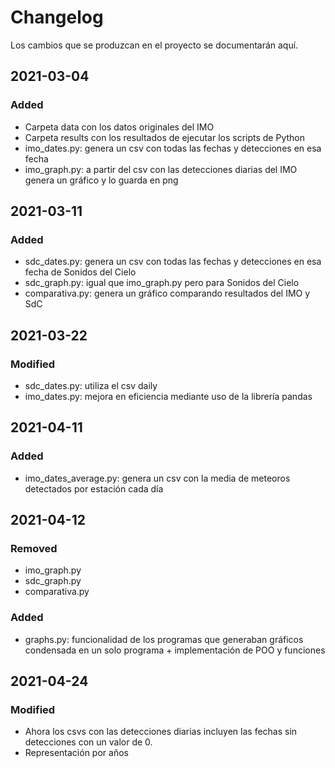 # Changelog
Los cambios que se produzcan en el proyecto se documentarán aquí.

## 2021-03-04
### Added
- Carpeta data con los datos originales del IMO
- Carpeta results con los resultados de ejecutar los scripts de Python
- imo_dates.py: genera un csv con todas las fechas y detecciones en esa fecha
- imo_graph.py: a partir del csv con las detecciones diarias del IMO genera un gráfico y lo guarda en png

## 2021-03-11
### Added
- sdc_dates.py: genera un csv con todas las fechas y detecciones en esa fecha de Sonidos del Cielo
- sdc_graph.py: igual que imo_graph.py pero para Sonidos del Cielo
- comparativa.py: genera un gráfico comparando resultados del IMO y SdC

## 2021-03-22
### Modified
- sdc_dates.py: utiliza el csv daily
- imo_dates.py: mejora en eficiencia mediante uso de la librería pandas

## 2021-04-11
### Added
- imo_dates_average.py: genera un csv con la media de meteoros detectados por estación cada día

## 2021-04-12
### Removed
- imo_graph.py
- sdc_graph.py
- comparativa.py
### Added
- graphs.py: funcionalidad de los programas que generaban gráficos condensada en un solo programa + implementación de POO y funciones

## 2021-04-24
### Modified
- Ahora los csvs con las detecciones diarias incluyen las fechas sin detecciones con un valor de 0.
- Representación por años